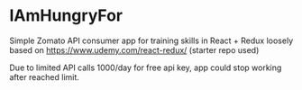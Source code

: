 # IAmHungryFor

Simple Zomato API consumer app for training skills in React + Redux loosely based on https://www.udemy.com/react-redux/ (starter repo used)

Due to limited API calls 1000/day for free api key, app could stop working after reached limit.
